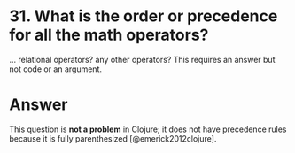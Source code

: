 # 31. What is the order or precedence for all the math operators? 

... relational operators? any other operators? This requires an answer but not code or an argument. 

# Answer

This question is __not a problem__ in Clojure; it does not have precedence rules because it is fully parenthesized [@emerick2012clojure].
